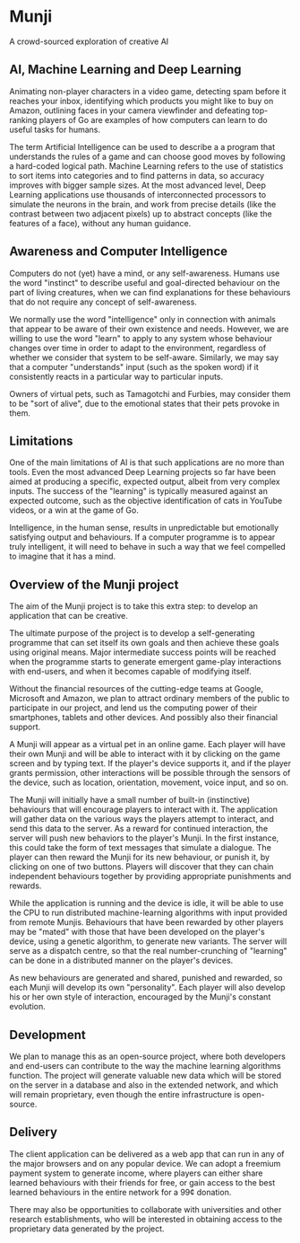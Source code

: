 # Munji
A crowd-sourced exploration of creative AI

## AI, Machine Learning and Deep Learning
Animating non-player characters in a video game, detecting spam before it reaches your inbox, identifying which products you might like to buy on Amazon, outlining faces in your camera viewfinder and defeating top-ranking players of Go are examples of how computers can learn to do useful tasks for humans. 

The term Artificial Intelligence can be used to describe a a program that understands the rules of a game and can choose good moves by following a hard-coded logical path. Machine Learning refers to the use of statistics to sort items into categories and to find patterns in data, so accuracy improves with bigger  sample sizes. At the most advanced level, Deep Learning applications use thousands of interconnected processors to simulate the neurons in the brain, and work from precise details (like the contrast between two adjacent pixels) up to abstract concepts (like the features of a face), without any human guidance.

## Awareness and Computer Intelligence
Computers do not (yet) have a mind, or any self-awareness. Humans use the word "instinct" to describe useful and goal-directed behaviour on the part of living creatures, when we can find explanations for these behaviours that do not require any concept of self-awareness.

We normally use the word "intelligence" only in connection with animals that appear to be aware of their own existence and needs. However, we are willing to use the word "learn" to apply to any system whose behaviour changes over time in order to adapt to the environment, regardless of whether we consider that system to be self-aware. Similarly, we may say that a computer "understands" input (such as the spoken word) if it consistently reacts in a particular way to particular inputs.

Owners of virtual pets, such as Tamagotchi and Furbies, may consider them to be "sort of alive", due to the emotional states that their pets provoke in them. 

## Limitations
One of the main limitations of AI is that such applications are no more than tools. Even the most advanced Deep Learning projects so far have been aimed at producing a specific, expected output, albeit from very complex inputs. The success of the "learning" is typically measured against an expected outcome, such as the objective identification of cats in YouTube videos, or a win at the game of Go.

Intelligence, in the human sense, results in unpredictable but emotionally satisfying output and behaviours. If a computer programme is to appear truly intelligent, it will need to behave in such a way that we feel compelled to imagine that it has a mind.

## Overview of the Munji project
The aim of the Munji project is to take this extra step: to develop an application that can be creative.

The ultimate purpose of the project is to develop a self-generating programme that can set itself its own goals and then achieve these goals using original means. Major intermediate success points will be reached when the programme starts to generate emergent game-play interactions with end-users, and when it becomes capable of modifying itself.

Without the financial resources of the cutting-edge teams at Google, Microsoft and Amazon, we plan to attract ordinary members of the public to participate in our project, and lend us the computing power of their smartphones, tablets and other devices. And possibly also their financial support.

A Munji will appear as a virtual pet in an online game. Each player will have their own Munji and will be able to interact with it by clicking on the game screen and by typing text. If the player's device supports it, and if the player grants permission, other interactions will be possible through the sensors of the device, such as location, orientation, movement, voice input, and so on.

The Munji will initially have a small number of built-in (instinctive) behaviours that will encourage players to interact with it. The application will gather data on the various ways the players attempt to interact, and send this data to the server. As a reward for continued interaction, the server will push new behaviors to the player's Munji. In the first instance, this could take the form of text messages that simulate a dialogue. The player can then reward the Munji for its new behaviour, or punish it, by clicking on one of two buttons. Players will discover that they can chain independent behaviours together by providing appropriate punishments and rewards.

While the application is running and the device is idle, it will be able to use the CPU to run distributed machine-learning algorithms with input provided from remote Munjis. Behaviours that have been rewarded by other players may be "mated" with those that have been developed on the player's device, using a genetic algorithm, to generate new variants. The server will serve as a dispatch centre, so that the real number-crunching of "learning" can be done in a distributed manner on the player's devices.

As new behaviours are generated and shared, punished and rewarded, so each Munji will develop its own "personality". Each player will also develop his or her own style of interaction, encouraged by the Munji's constant evolution.

## Development
We plan to manage this as an open-source project, where both developers and end-users can contribute to the way the machine learning algorithms function. The project will generate valuable new data which will be stored on the server in a database and also in the extended network, and which will remain proprietary, even though the entire infrastructure is open-source.

## Delivery
The client application can be delivered as a web app that can run in any of the major browsers and on any popular device. We can adopt a freemium payment system to generate income, where players can either share learned behaviours with their friends for free, or gain access to the best learned behaviours in the entire network for a 99¢ donation.

There may also be opportunities to collaborate with universities and other research establishments, who will be interested in obtaining access to the proprietary data generated by the project.
